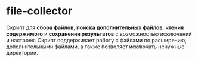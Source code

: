 # file-collector
Скрипт для **сбора файлов**, **поиска дополнительных файлов**, **чтения содержимого** и **сохранения результатов** с возможностью исключений и настроек. Скрипт поддерживает работу с файлами по расширению, дополнительными файлами, а также позволяет исключать ненужные директории.

